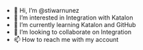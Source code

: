 - 👋 Hi, I’m @stiwarnunez
- 👀 I’m interested in Integration with Katalon
- 🌱 I’m currently learning Katalon and GitHub
- 💞️ I’m looking to collaborate on Integration
- 📫 How to reach me with my account

<!---
stiwarnunez/stiwarnunez is a ✨ special ✨ repository because its `README.md` (this file) appears on your GitHub profile.
You can click the Preview link to take a look at your changes.
--->
